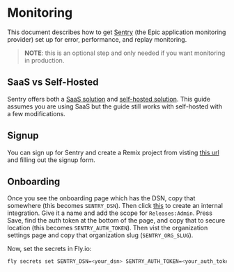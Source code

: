 # Monitoring

This document describes how to get [Sentry](https://sentry.io/) (the Epic
application monitoring provider) set up for error, performance, and replay
monitoring.

> **NOTE**: this is an optional step and only needed if you want monitoring in
> production.

## SaaS vs Self-Hosted

Sentry offers both a [SaaS solution](https://sentry.io/) and
[self-hosted solution](https://develop.sentry.dev/self-hosted/). This guide
assumes you are using SaaS but the guide still works with self-hosted with a few
modifications.

## Signup

You can sign up for Sentry and create a Remix project from visting
[this url](https://sentry.io/signup/?project_platform=javascript-remix) and
filling out the signup form.

## Onboarding

Once you see the onboarding page which has the DSN, copy that somewhere (this
becomes `SENTRY_DSN`). Then click
[this](https://sentry.io/orgredirect/settings/:orgslug/developer-settings/new-internal/)
to create an internal integration. Give it a name and add the scope for
`Releases:Admin`. Press Save, find the auth token at the bottom of the page, and
copy that to secure location (this becomes `SENTRY_AUTH_TOKEN`). Then vist the
organization settings page and copy that organization slug (`SENTRY_ORG_SLUG`).

Now, set the secrets in Fly.io:

```sh
fly secrets set SENTRY_DSN=<your_dsn> SENTRY_AUTH_TOKEN=<your_auth_token> SENTRY_ORG=<your_org_slug> SENTRY_PROJECT=javascript-remix
```
